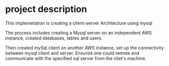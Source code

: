 # project description

This implemetation is creating a client-server Architecture using mysql

The process includes creating a Mysql server on an independent AWS instance, created databases, tables and users.

Then created mySql client on another AWS instance, set up the connectivity between mysql client and server. Ensured one could remote and communicate with the specified sql server from the cliet's machine.